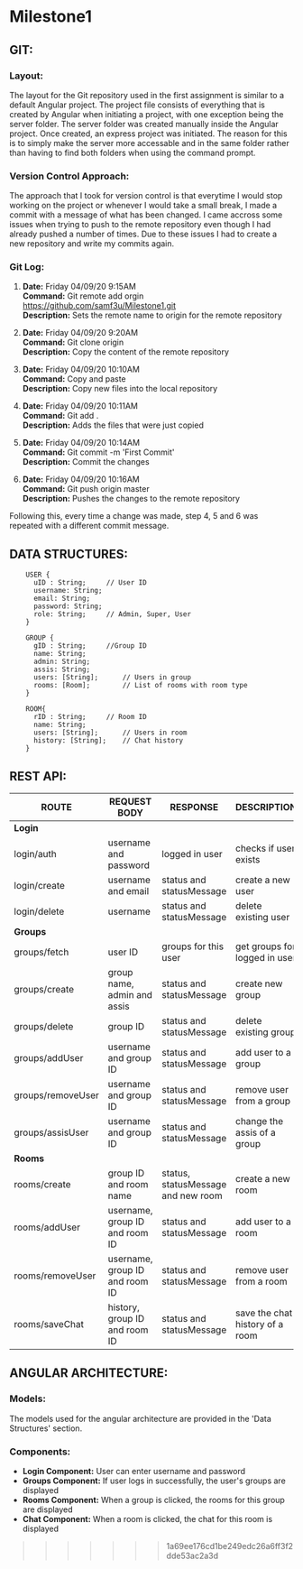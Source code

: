 # Milestone1

## GIT:

### Layout:

The layout for the Git repository used in the first assignment is similar to a default Angular project. The project file consists of everything that is created by Angular when initiating a project, with one exception being the server folder. The server folder was created manually inside the Angular project. Once created, an express project was initiated. The reason for this is to simply make the server more accessable and in the same folder rather than having to find both folders when using the command prompt.

### Version Control Approach: 

The approach that I took for version control is that everytime I would stop working on the project or whenever I would take a small break, I made a commit with a message of what has been changed. I came accross some issues when trying to push to the remote repository even though I had already pushed a number of times. Due to these issues I had to create a new repository and write my commits again.

### Git Log:

 
1. **Date:** Friday 04/09/20 9:15AM  
**Command:** Git remote add orgin https://github.com/samf3u/Milestone1.git  
**Description:** Sets the remote name to origin for the remote repository  

2. **Date:** Friday 04/09/20 9:20AM  
**Command:** Git clone origin  
**Description:** Copy the content of the remote repository

3. **Date:** Friday 04/09/20 10:10AM  
**Command:** Copy and paste  
**Description:** Copy new files into the local repository 

4. **Date:** Friday 04/09/20 10:11AM  
**Command:** Git add .  
**Description:** Adds the files that were just copied 

5. **Date:** Friday 04/09/20 10:14AM  
**Command:** Git commit -m 'First Commit'   
**Description:** Commit the changes 

6. **Date:** Friday 04/09/20 10:16AM  
**Command:** Git push origin master   
**Description:** Pushes the changes to the remote repository

Following this, every time a change was made, step 4, 5 and 6 was repeated with a different commit message.

## DATA STRUCTURES:

        USER {  
          uID : String;		// User ID  
          username: String;	  
          email: String;  
          password: String;  
          role: String;		// Admin, Super, User  
        }

        GROUP {  
          gID : String;		//Group ID  
          name: String;  
          admin: String;  
          assis: String;  
          users: [String];		// Users in group  
          rooms: [Room];		// List of rooms with room type  
        }

        ROOM{  
          rID : String;		// Room ID  
          name: String;  
          users: [String];		// Users in room  
          history: [String];	// Chat history  
        }

## REST API:

ROUTE | REQUEST BODY | RESPONSE | DESCRIPTION
----|-----|-----|----
**Login**||
login/auth|username and password|logged in user | checks if user exists
login/create|username and email| status and statusMessage | create a new user
login/delete|username|status and statusMessage | delete existing user
**Groups**||
groups/fetch|user ID|groups for this user | get groups for logged in user
groups/create|group name, admin and assis| status and statusMessage | create new group
groups/delete| group ID| status and statusMessage | delete existing group
groups/addUser| username and group ID| status and statusMessage| add user to a group
groups/removeUser| username and group ID|  status and statusMessage| remove user from a group
groups/assisUser| username and group ID|  status and statusMessage| change the assis of a group
**Rooms**||
rooms/create|group ID and room name| status, statusMessage and new room| create a new room
rooms/addUser| username, group ID and room ID|status and statusMessage| add user to a room
rooms/removeUser| username, group ID and room ID|status and statusMessage| remove user from a room
rooms/saveChat| history, group ID and room ID| status and statusMessage| save the chat history of a room


## ANGULAR ARCHITECTURE:

### Models:
The models used for the angular architecture are provided in the 'Data Structures' section. 

### Components:
* **Login Component:** User can enter username and password
* **Groups Component:** If user logs in successfully, the user's groups are displayed
* **Rooms Component:** When a group is clicked, the rooms for this group are displayed
* **Chat Component:** When a room is clicked, the chat for this room is displayed



>>>>>>> 1a69ee176cd1be249edc26a6ff3f2dde53ac2a3d

